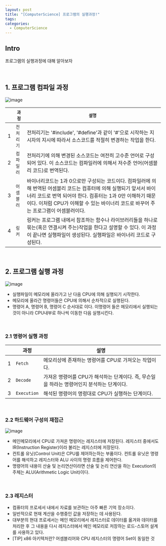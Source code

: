 ```yaml
---
layout: post
title: "[ComputerScience] 프로그램의 실행과정!"
tags: 
categories:
  - ComputerScience
---
```


## Intro
프로그램의 실행과정에 대해 알아보자

<br/>

## 1. 프로그램 컴파일 과정

![image](https://user-images.githubusercontent.com/51254582/164413825-e0f7d386-dc81-483b-ae91-7a4a8d0242ef.png)

||`과정`|`설명`|
|---|----|---|
|1|`전처리기`|전처리기는 '#include', '#define'과 같이 '#'으로 시작하는 지시자의 지시에 따라서 소스코드를 적절히 변경하는 작업을 한다.|
|2|`컴파일러`|전처리기에 의해 변경된 소스코드는 여전히 고수준 언어로 구성되어 있다. 이 소스코드는 컴파일러에 의해서 저수준 언어(어셈블리 코드)로 번역된다.|
|3|`어셈블러`|바이너리코드는 1과 0으로만 구성되는 코드이다. 컴파일러에 의해 번역된 어셈블리 코드는 컴퓨터에 의해 실행되기 앞서서 바이너리 코드로 번역 되어야 한다. 컴퓨터는 1과 0만 이해하기 때문이다. 이처럼 CPU가 이해할 수 있는 바이너리 코드로 바꾸어 주는 프로그램이 어셈블러이다.|
|4|`링커`|링커는 프로그램 내에서 참조하는 함수나 라이브러리들을 하나로 묶는(혹은 연결시켜 주는)작업을 한다고 설명할 수 있다. 이 과정이 끝나면 실행파일이 생성된다. 실행파일은 바이너리 코드로 구성된다.|

<br/>

## 2. 프로그램 실행 과정

![image](https://user-images.githubusercontent.com/51254582/164413313-a106c197-08cf-4eab-bc09-c906236fefc9.png)

 - 실행파일이 메모리에 올라가고 난 다음 CPU에 의해 실행되기 시작한다.
 - 메모리에 올라간 명령어들은 CPU에 의해서 순차적으로 실행된다.
 - 명령어 A, 명령어 B, 명령어 C 순서대로 이다. 이명령어 들은 메모리에서 실행되는 것이 아니라 CPU내부로 하나씩 이동한 다음 실행시킨다.

<br/>

### 2.1 명령어 실행 과정

||과정|설명|
|---|----|---|
|1|`Fetch`|메모리상에 존재하는 명령어를 CPU로 가져오는 작업이다.|
|2|`Decode`|가져온 명령어를 CPU가 해석하는 단계이다. 즉, 무슨일을 하라는 명령어인지 분석하는 단계이다.|
|3|`Execution`|해석된 명령어의 명령대로 CPU가 실행하는 단계이다.|

<br/>

### 2.2 하드웨어 구성의 재접근

![image](https://user-images.githubusercontent.com/51254582/164413451-9e048e11-989a-4cac-99f0-082c2b229d5c.png)

 - 메인메모리에서 CPU로 가져온 명령어는 레지스터에 저장된다. 레지스터 중에서도 IR(Instruction Register)이라 불리는 레지스터에 저장된다.
 - 컨트롤 유닛(Control Unit)은 CPU를 제어하는하는 부품이다. 컨트롤 유닛은 명령어를 해석하고 레지스터와 ALU 사이의 명령 흐름을 제어한다.
 - 명령어의 내용이 산술 및 논리연산이라면 산술 및 논리 연산을 하는 Execution의 주체는 ALU(Arithmetic Logic Unit)이다.

<br/>

### 2.3 레지스터

 - 컴퓨터의 프로세서 내에서 자료를 보관하는 아주 빠른 기억 장소이다.
 - 일반적으로 현재 계산을 수행중인 값을 저장하는 데 사용된다.
 - 대부분의 현대 프로세서는 메인 메모리에서 레지스터로 데이터를 옮겨와 데이터를 처리한 후 그 내용을 다시 레지스터에서 메인 메모리로 저장하는 로드-스토어 설계를 사용하고 있다.
 - [TIP] x86 아키텍처란? 어셈블리어와 CPU 레지스터의 명령어 Set이 동일한 것
